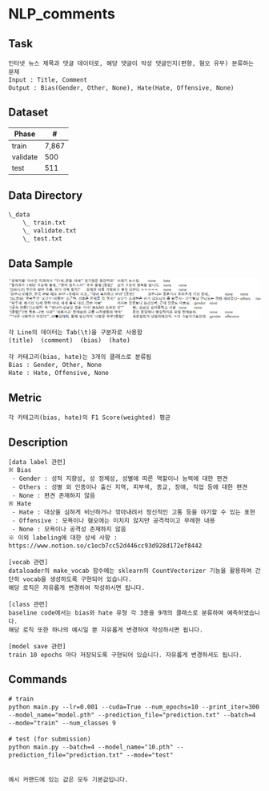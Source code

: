 # NLP_comments

## Task
```
인터넷 뉴스 제목과 댓글 데이터로, 해당 댓글이 악성 댓글인지(편향, 혐오 유무) 분류하는 문제
Input : Title, Comment
Output : Bias(Gender, Other, None), Hate(Hate, Offensive, None)
```

## Dataset
| Phase | # |
| - | - |
| train | 7,867 |
| validate | 500 |
| test | 511 |

## Data Directory
```
\_data
    \_ train.txt
    \_ validate.txt
    \_ test.txt
```


## Data Sample
<img width=800 src="Sample_Comments.PNG"/>

```
각 Line의 데이터는 Tab(\t)을 구분자로 사용함
(title)  (comment)  (bias)  (hate) 

각 카테고리(bias, hate)는 3개의 클래스로 분류됨
Bias : Gender, Other, None
Hate : Hate, Offensive, None
```

## Metric
```
각 카테고리(bias, hate)의 F1 Score(weighted) 평균
```


## Description
```
[data label 관련]
※ Bias
 - Gender : 성적 지향성, 성 정체성, 성별에 따른 역할이나 능력에 대한 편견
 - Others : 성별 외 인종이나 출신 지역, 피부색, 종교, 장애, 직업 등에 대한 편견
 - None : 편견 존재하지 않음
※ Hate
 - Hate : 대상을 심하게 비난하거나 깎아내려서 정신적인 고통 등을 야기할 수 있는 표현
 - Offensive : 모욕이나 혐오에는 미치지 않지만 공격적이고 무례한 내용
 - None : 모욕이나 공격성 존재하지 않음
※ 이외 labeling에 대한 상세 사항 : https://www.notion.so/c1ecb7cc52d446cc93d928d172ef8442

[vocab 관련]
dataloader의 make_vocab 함수에는 sklearn의 CountVectorizer 기능을 활용하여 간단히 vocab을 생성하도록 구현되어 있습니다.
해당 로직은 자유롭게 변경하여 작성하시면 됩니다.

[class 관련]
baseline code에서는 bias와 hate 유형 각 3종을 9개의 클래스로 분류하여 예측하였습니다.
해당 로직 또한 하나의 예시일 뿐 자유롭게 변경하여 작성하시면 됩니다.

[model save 관련]
train 10 epochs 마다 저장되도록 구현되어 있습니다. 자유롭게 변경하셔도 됩니다.
```


## Commands
```
# train
python main.py --lr=0.001 --cuda=True --num_epochs=10 --print_iter=300 --model_name="model.pth" --prediction_file="prediction.txt" --batch=4 --mode="train" --num_classes 9

# test (for submission)
python main.py --batch=4 --model_name="10.pth" --prediction_file="prediction.txt" --mode="test" 


예시 커맨드에 있는 값은 모두 기본값입니다.
```
